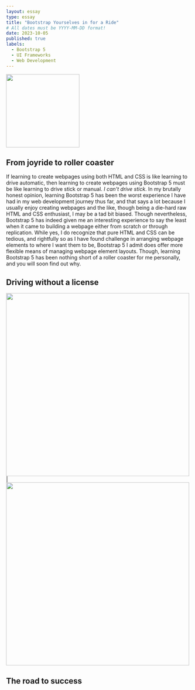 ```yaml
---
layout: essay
type: essay
title: "Bootstrap Yourselves in for a Ride"
# All dates must be YYYY-MM-DD format!
date: 2023-10-05
published: true
labels:
  - Bootstrap 5
  - UI Frameworks
  - Web Development
---
```


<img width="200px" class="rounded float-start pe-4" src="https://cdn.dribbble.com/users/595/screenshots/14417863/bootstrap-new-logo.png">

## From joyride to roller coaster

If learning to create webpages using both HTML and CSS is like learning to drive automatic, then learning to create webpages using Bootstrap 5 must be like learning to drive stick or manual. *I can't drive stick*. In my brutally honest opinion, learning Bootstrap 5 has been the worst experience I have had in my web development journey thus far, and that says a lot because I usually enjoy creating webpages and the like, though being a die-hard raw HTML and CSS enthusiast, I may be a tad bit biased. Though nevertheless, Bootstrap 5 has indeed given me an interesting experience to say the least when it came to building a webpage either from scratch or through replication. While yes, I do recognize that pure HTML and CSS can be tedious, and rightfully so as I have found challenge in arranging webpage elements to where I want them to be, Bootstrap 5 I admit does offer more flexible means of managing webpage element layouts. Though, learning Bootstrap 5 has been nothing short of a roller coaster for me personally, and you will soon find out why.

## Driving without a license

<img width="500px" class="rounded float-start pe-4" src="https://cdn.discordapp.com/attachments/748739346277990452/1159026886723256340/real1.png?ex=652f86e7&is=651d11e7&hm=63db23a060e49973cbf0d46ff35aba395d2dc745eab7cb3a94d62469f9d76da9&"> | <img width="500px" class="rounded float-start pe-4" src="https://cdn.discordapp.com/attachments/748739346277990452/1159027029069545533/mine1.png?ex=652f8709&is=651d1209&hm=6144d228b7eb6a812d4caa2d067dc18593a94d5710c32dfc0c8fa36aa46ba3f6&">

## The road to success


